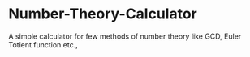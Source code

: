 # Number-Theory-Calculator
A simple calculator for few methods of number theory like  GCD, Euler Totient function etc.,
